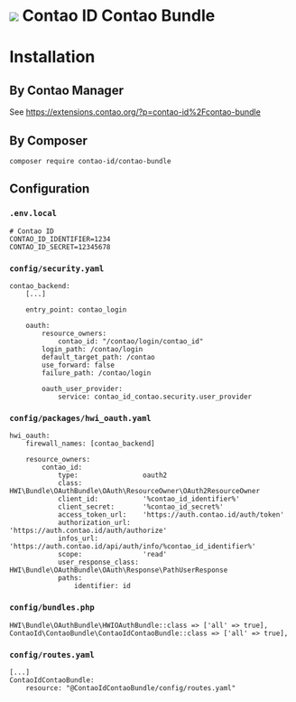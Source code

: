 ![](https://avatars.githubusercontent.com/u/114411521?s=32&v=4) Contao ID Contao Bundle
==========================

# Installation

## By Contao Manager
See https://extensions.contao.org/?p=contao-id%2Fcontao-bundle

## By Composer

`composer require contao-id/contao-bundle`

## Configuration

### `.env.local`

```
# Contao ID
CONTAO_ID_IDENTIFIER=1234
CONTAO_ID_SECRET=12345678
```

### `config/security.yaml`

```
contao_backend:
    [...]

    entry_point: contao_login

    oauth:
        resource_owners:
            contao_id: "/contao/login/contao_id"
        login_path: /contao/login
        default_target_path: /contao
        use_forward: false
        failure_path: /contao/login

        oauth_user_provider:
            service: contao_id_contao.security.user_provider
```

### `config/packages/hwi_oauth.yaml`

```
hwi_oauth:
    firewall_names: [contao_backend]

    resource_owners:
        contao_id:
            type:                oauth2
            class:               HWI\Bundle\OAuthBundle\OAuth\ResourceOwner\OAuth2ResourceOwner
            client_id:           '%contao_id_identifier%'
            client_secret:       '%contao_id_secret%'
            access_token_url:    'https://auth.contao.id/auth/token'
            authorization_url:   'https://auth.contao.id/auth/authorize'
            infos_url:           'https://auth.contao.id/api/auth/info/%contao_id_identifier%'
            scope:               'read'
            user_response_class: HWI\Bundle\OAuthBundle\OAuth\Response\PathUserResponse
            paths:
                identifier: id
```

### `config/bundles.php`

```
HWI\Bundle\OAuthBundle\HWIOAuthBundle::class => ['all' => true],
ContaoId\ContaoBundle\ContaoIdContaoBundle::class => ['all' => true],
```

### `config/routes.yaml`

```
[...]
ContaoIdContaoBundle:
    resource: "@ContaoIdContaoBundle/config/routes.yaml"
```
